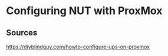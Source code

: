 # Configuring NUT with ProxMox

## Sources

https://diyblindguy.com/howto-configure-ups-on-proxmox


